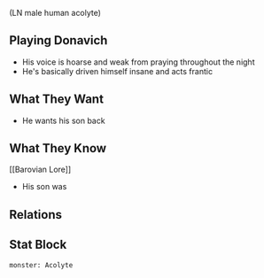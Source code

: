 (LN male human acolyte)
## Playing Donavich
- His voice is hoarse and weak from praying throughout the night
- He's basically driven himself insane and acts frantic

## What They Want
- He wants his son back

## What They Know
[[Barovian Lore]]
- His son was

## Relations

## Stat Block

```statblock
monster: Acolyte
```

